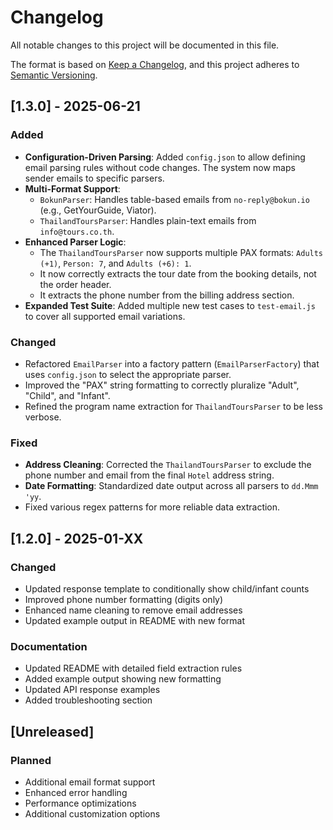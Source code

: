 # Changelog

All notable changes to this project will be documented in this file.

The format is based on [Keep a Changelog](https://keepachangelog.com/en/1.0.0/),
and this project adheres to [Semantic Versioning](https://semver.org/spec/v2.0.0.html).

## [1.3.0] - 2025-06-21

### Added
- **Configuration-Driven Parsing**: Added `config.json` to allow defining email parsing rules without code changes. The system now maps sender emails to specific parsers.
- **Multi-Format Support**:
    - `BokunParser`: Handles table-based emails from `no-reply@bokun.io` (e.g., GetYourGuide, Viator).
    - `ThailandToursParser`: Handles plain-text emails from `info@tours.co.th`.
- **Enhanced Parser Logic**:
    - The `ThailandToursParser` now supports multiple PAX formats: `Adults (+1)`, `Person: 7`, and `Adults (+6): 1`.
    - It now correctly extracts the tour date from the booking details, not the order header.
    - It extracts the phone number from the billing address section.
- **Expanded Test Suite**: Added multiple new test cases to `test-email.js` to cover all supported email variations.

### Changed
- Refactored `EmailParser` into a factory pattern (`EmailParserFactory`) that uses `config.json` to select the appropriate parser.
- Improved the "PAX" string formatting to correctly pluralize "Adult", "Child", and "Infant".
- Refined the program name extraction for `ThailandToursParser` to be less verbose.

### Fixed
- **Address Cleaning**: Corrected the `ThailandToursParser` to exclude the phone number and email from the final `Hotel` address string.
- **Date Formatting**: Standardized date output across all parsers to `dd.Mmm 'yy`.
- Fixed various regex patterns for more reliable data extraction.

## [1.2.0] - 2025-01-XX

### Changed
- Updated response template to conditionally show child/infant counts
- Improved phone number formatting (digits only)
- Enhanced name cleaning to remove email addresses
- Updated example output in README with new format

### Documentation
- Updated README with detailed field extraction rules
- Added example output showing new formatting
- Updated API response examples
- Added troubleshooting section

## [Unreleased]

### Planned
- Additional email format support
- Enhanced error handling
- Performance optimizations
- Additional customization options 